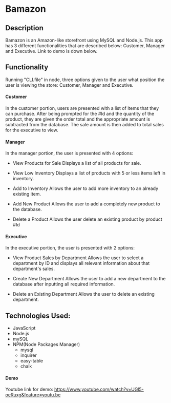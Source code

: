 # Bamazon

## Description
Bamazon is an Amazon-like storefront using MySQL and Node.js. This app has 3 different functionalities that are described below: Customer, Manager and Executive. Link to demo is down below.

## Functionality

Running "CLI.file" in node, three options given to the user what position the user is viewing the store: Customer, Manager and
Executive.

<h4>Customer</h4>

In the customer portion, users are presented with a list of items that they can purchase. After being prompted for the #Id and the quantity of the product, they are given the order total and the appropriate amount is subtracted from the database. The sale amount is then added to total sales for the executive to view.

<h4>Manager</h4>

In the manager portion, the user is presented with 4 options:

* View Products for Sale
Displays a list of all products for sale.

* View Low Inventory
Displays a list of products with 5 or less items left in inventory.

* Add to Inventory
Allows the user to add more inventory to an already existing item.

* Add New Product
Allows the user to add a completely new product to the database.

* Delete a Product
Allows the user delete an existing product by product #Id

<h4>Executive</h4>

In the executive portion, the user is presented with 2 options:

* View Product Sales by Department
Allows the user to select a department by ID and displays all relevant information about that department's sales.

* Create New Department
Allows the user to add a new department to the database after inputting all required information.

* Delete an Existing Department
Allows the user to delete an existing department.

## Technologies Used:

* JavaScript
* Node.js
* mySQL
* NPM(Node Packages Manager)
	* mysql
	* inquirer
	* easy-table
	* chalk

#### Demo
Youtube link for demo: https://www.youtube.com/watch?v=UGl5-oeRuxg&feature=youtu.be

